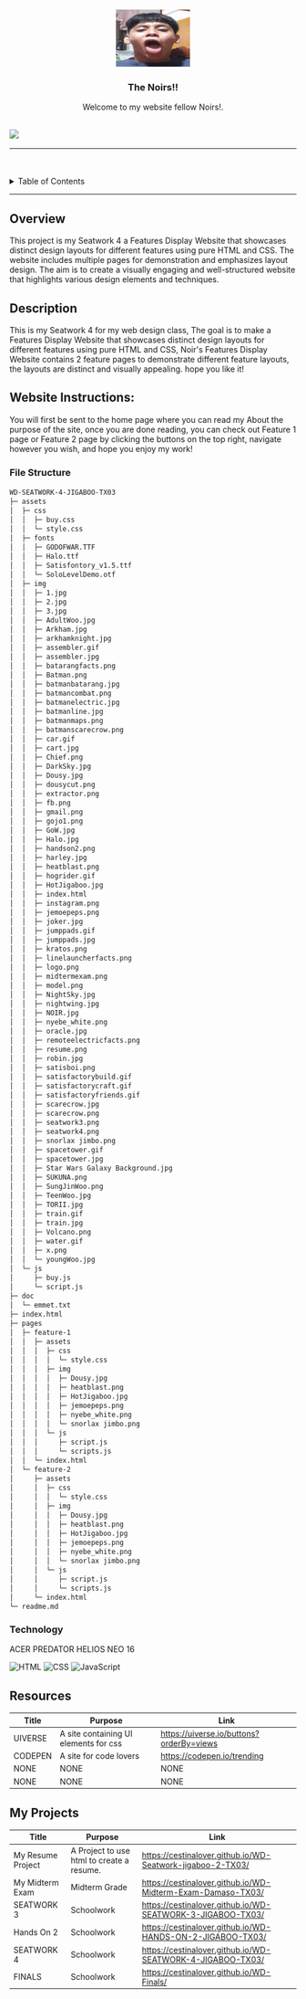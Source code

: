 <a name="readme-top"/>

<br/>

<br />
<div align="center">
  <a href="https://github.com/CestinaLover/">
  <!-- TODO: If you want to add logo or banner you can add it here -->
    <img src="./assets/img/jemoepeps.png" alt="Nyebe" width="130" height="100">
  </a>
<!-- TODO: Change Title to the name of the title of your Project -->
  <h3 align="center">The Noirs!!</h3>
</div>
<!-- TODO: Make a short description -->
<div align="center">
  Welcome to my website fellow Noirs!.
</div>

<br />

<!-- TODO: Change the zyx-0314 into your github username  -->
<!-- TODO: Change the WD-Template-Project into the same name of your folder -->

![](https://visit-counter.vercel.app/counter.png?page=CestinaLover/WD-SEATWORK-4-JIGABOO-TX03)

---

<br />
<br />

<!-- TODO: If you want to add more layers for your readme -->
<details>
  <summary>Table of Contents</summary>
  <ol>
    <li>
      <a href="#overview">Overview</a>
      <ol>
      <li>
      <a href="#Description:">Website Instructions:</a>
    </li>
      <ol>
      <li>
      <a href="#Website-Instructions:">Website Instructions:</a>
    </li>
        <li>
          <a href="#File-Structure">Key Components</a>
        </li>
        <li>
          <a href="#technology">Technology</a>
        </li>
      </ol>
    </li>
    <li>
      <a href="#rules-and-principles">Rules and Principles</a>
    </li>
    <li>
      <a href="#resources">Resources</a>
    </li>
    <li>
      <a href="#my-projects">My Projects</a>
    </li>
  </ol>

</details>

---

## Overview

<!-- TODO: To be changed -->

This project is my Seatwork 4 a Features Display Website that showcases distinct design layouts for different features using pure HTML and CSS. The website includes multiple pages for demonstration and emphasizes layout design. The aim is to create a visually engaging and well-structured website that highlights various design elements and techniques.

## Description

This is my Seatwork 4 for my web design class, The goal is to make a Features Display Website that showcases distinct design layouts for different features using pure HTML and CSS, Noir's Features Display Website contains 2 feature pages to demonstrate different feature layouts, the layouts are distinct and visually appealing. hope you like it!

## Website Instructions:

You will first be sent to the home page where you can read my About the purpose of the site,
once you are done reading, you can check out Feature 1 page or Feature 2 page by clicking the buttons on the top right,
navigate however you wish, and hope you enjoy my work!

### File Structure

<!-- TODO: List of Key Components -->

```
WD-SEATWORK-4-JIGABOO-TX03
├─ assets
│  ├─ css
│  │  ├─ buy.css
│  │  └─ style.css
│  ├─ fonts
│  │  ├─ GODOFWAR.TTF
│  │  ├─ Halo.ttf
│  │  ├─ Satisfontory_v1.5.ttf
│  │  └─ SoloLevelDemo.otf
│  ├─ img
│  │  ├─ 1.jpg
│  │  ├─ 2.jpg
│  │  ├─ 3.jpg
│  │  ├─ AdultWoo.jpg
│  │  ├─ Arkham.jpg
│  │  ├─ arkhamknight.jpg
│  │  ├─ assembler.gif
│  │  ├─ assembler.jpg
│  │  ├─ batarangfacts.png
│  │  ├─ Batman.png
│  │  ├─ batmanbatarang.jpg
│  │  ├─ batmancombat.png
│  │  ├─ batmanelectric.jpg
│  │  ├─ batmanline.jpg
│  │  ├─ batmanmaps.png
│  │  ├─ batmanscarecrow.png
│  │  ├─ car.gif
│  │  ├─ cart.jpg
│  │  ├─ Chief.png
│  │  ├─ DarkSky.jpg
│  │  ├─ Dousy.jpg
│  │  ├─ dousycut.png
│  │  ├─ extractor.png
│  │  ├─ fb.png
│  │  ├─ gmail.png
│  │  ├─ gojo1.png
│  │  ├─ GoW.jpg
│  │  ├─ Halo.jpg
│  │  ├─ handson2.png
│  │  ├─ harley.jpg
│  │  ├─ heatblast.png
│  │  ├─ hogrider.gif
│  │  ├─ HotJigaboo.jpg
│  │  ├─ index.html
│  │  ├─ instagram.png
│  │  ├─ jemoepeps.png
│  │  ├─ joker.jpg
│  │  ├─ jumppads.gif
│  │  ├─ jumppads.jpg
│  │  ├─ kratos.png
│  │  ├─ linelauncherfacts.png
│  │  ├─ logo.png
│  │  ├─ midtermexam.png
│  │  ├─ model.png
│  │  ├─ NightSky.jpg
│  │  ├─ nightwing.jpg
│  │  ├─ NOIR.jpg
│  │  ├─ nyebe_white.png
│  │  ├─ oracle.jpg
│  │  ├─ remoteelectricfacts.png
│  │  ├─ resume.png
│  │  ├─ robin.jpg
│  │  ├─ satisboi.png
│  │  ├─ satisfactorybuild.gif
│  │  ├─ satisfactorycraft.gif
│  │  ├─ satisfactoryfriends.gif
│  │  ├─ scarecrow.jpg
│  │  ├─ scarecrow.png
│  │  ├─ seatwork3.png
│  │  ├─ seatwork4.png
│  │  ├─ snorlax jimbo.png
│  │  ├─ spacetower.gif
│  │  ├─ spacetower.jpg
│  │  ├─ Star Wars Galaxy Background.jpg
│  │  ├─ SUKUNA.png
│  │  ├─ SungJinWoo.png
│  │  ├─ TeenWoo.jpg
│  │  ├─ TORII.jpg
│  │  ├─ train.gif
│  │  ├─ train.jpg
│  │  ├─ Volcano.png
│  │  ├─ water.gif
│  │  ├─ x.png
│  │  └─ youngWoo.jpg
│  └─ js
│     ├─ buy.js
│     └─ script.js
├─ doc
│  └─ emmet.txt
├─ index.html
├─ pages
│  ├─ feature-1
│  │  ├─ assets
│  │  │  ├─ css
│  │  │  │  └─ style.css
│  │  │  ├─ img
│  │  │  │  ├─ Dousy.jpg
│  │  │  │  ├─ heatblast.png
│  │  │  │  ├─ HotJigaboo.jpg
│  │  │  │  ├─ jemoepeps.png
│  │  │  │  ├─ nyebe_white.png
│  │  │  │  └─ snorlax jimbo.png
│  │  │  └─ js
│  │  │     ├─ script.js
│  │  │     └─ scripts.js
│  │  └─ index.html
│  └─ feature-2
│     ├─ assets
│     │  ├─ css
│     │  │  └─ style.css
│     │  ├─ img
│     │  │  ├─ Dousy.jpg
│     │  │  ├─ heatblast.png
│     │  │  ├─ HotJigaboo.jpg
│     │  │  ├─ jemoepeps.png
│     │  │  ├─ nyebe_white.png
│     │  │  └─ snorlax jimbo.png
│     │  └─ js
│     │     ├─ script.js
│     │     └─ scripts.js
│     └─ index.html
└─ readme.md

```

### Technology

<!-- TODO: List of Technology Used -->

ACER PREDATOR HELIOS NEO 16

![HTML](https://img.shields.io/badge/HTML-E34F26?style=for-the-badge&logo=html5&logoColor=white)
![CSS](https://img.shields.io/badge/CSS-1572B6?style=for-the-badge&logo=css3&logoColor=white)
![JavaScript](https://img.shields.io/badge/JavaScript-F7DF1E?style=for-the-badge&logo=javascript&logoColor=white)

## Resources

<!-- TODO: Add References -->

| Title   | Purpose                               | Link                                     |
| ------- | ------------------------------------- | ---------------------------------------- |
| UIVERSE | A site containing UI elements for css | https://uiverse.io/buttons?orderBy=views |
| CODEPEN | A site for code lovers                | https://codepen.io/trending              |
| NONE    | NONE                                  | NONE                                     |
| NONE    | NONE                                  | NONE                                     |

## My Projects

| Title             | Purpose                                   | Link                                                        |
| ----------------- | ----------------------------------------- | ----------------------------------------------------------- |
| My Resume Project | A Project to use html to create a resume. | https://cestinalover.github.io/WD-Seatwork-jigaboo-2-TX03/  |
| My Midterm Exam   | Midterm Grade                             | https://cestinalover.github.io/WD-Midterm-Exam-Damaso-TX03/ |
| SEATWORK 3        | Schoolwork                                | https://cestinalover.github.io/WD-SEATWORK-3-JIGABOO-TX03/  |
| Hands On 2        | Schoolwork                                | https://cestinalover.github.io/WD-HANDS-ON-2-JIGABOO-TX03/  |
| SEATWORK 4        | Schoolwork                                | https://cestinalover.github.io/WD-SEATWORK-4-JIGABOO-TX03/  |
| FINALS            | Schoolwork                                | https://cestinalover.github.io/WD-Finals/                   |
